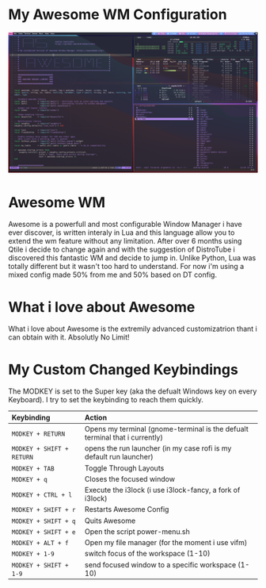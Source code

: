 # My Awesome WM Configuration

![Screenshot of my desktop](https://github.com/AndreaSantinato/Dotfiles/blob/master/.config/screenshot/awesome_layout_01.png)

# Awesome WM

Awesome is a powerfull and most configurable Window Manager i have ever discover, is written interaly in Lua and this language allow you to extend the wm feature without any limitation. After over 6 months using Qtile i decide to change again and with the suggestion of DistroTube i discovered this fantastic WM and decide to jump in.
Unlike Python, Lua was totally different but it wasn't too hard to understand. For now i'm using a mixed config made 50% from me and 50% based on DT config.

# What i love about Awesome
What i love about Awesome is the extremily advanced customizatrion thant i can obtain with it. Absolutly No Limit!

# My Custom Changed Keybindings

The MODKEY is set to the Super key (aka the defualt Windows key on every Keyboard). I try to set the keybinding to reach them quickly.

| Keybinding | Action |
| :--- | :--- |
| `MODKEY + RETURN` | Opens my terminal (gnome-terminal is the defualt terminal that i currently) |
| `MODKEY + SHIFT + RETURN` | opens the run launcher (in my case rofi is my default run launcher) |
| `MODKEY + TAB` | Toggle Through Layouts |
| `MODKEY + q` | Closes the focused window |
| `MODKEY + CTRL + l` | Execute the i3lock (i use i3lock-fancy, a fork of i3lock) |
| `MODKEY + SHIFT + r` | Restarts Awesome Config |
| `MODKEY + SHIFT + q` | Quits Awesome |
| `MODKEY + SHIFT + e` | Open the script power-menu.sh |
| `MODKEY + ALT + f` | Open my file manager (for the moment i use vifm) |
| `MODKEY + 1-9` | switch focus of the workspace (1-10) |
| `MODKEY + SHIFT + 1-9` | send focused window to a specific workspace (1-10) |

